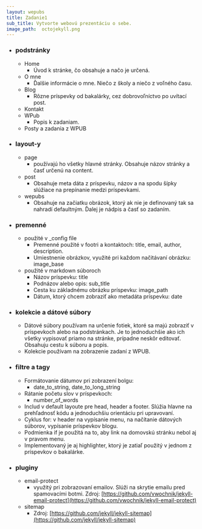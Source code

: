 ```yaml
---
layout: wepubs
title: Zadanie1
sub_title: Vytvorte webovú prezentáciu o sebe.
image_path:  octojekyll.png
---
```



* ### podstránky
	* Home
		* Úvod k stránke, čo obsahuje a načo je určená.
	* O mne
		* Ďalšie informácie o mne. Niečo z školy a niečo z voľného času.
	* Blog
		* Rôzne príspevky od bakalárky, cez dobrovoľníctvo po uvítací post.
	* Kontakt
	* WPub
		* Popis k zadaniam.
	* Posty a zadania z WPUB
* ### layout-y
	* page
		* používajú ho všetky hlavné stránky. Obsahuje názov stránky a časť určenú na content.
	* post
		* Obsahuje meta dáta z príspevku, názov a na spodu šípky slúžiace na prepínanie medzi príspevkami. 
	* wepubs
		* Obsahuje na začiatku obrázok, ktorý ak nie je definovaný tak sa nahradí defaultným. Ďalej je nádpis a časť so zadaním.
* ### premenné
	* použité v _config file 
		* Premenné použité v footri a kontaktoch: title, email, author, description.
		* Umiestnenie obrázkov, využité pri každom načitávaní obrázku: image_base
	* použité v markdown súboroch
		* Názov príspevku: title
		* Podnázov alebo opis: sub_title
		* Cesta ku základnému obrázku príspevku: image_path
		* Dátum, ktorý chcem zobraziť ako metadáta príspevku: date
* ### kolekcie a dátové súbory
	* Dátové súbory používam na určenie fotiek, ktoré sa majú zobraziť v príspevkoch alebo na podstránkach. Je to jednoduchšie ako ich všetky vypisovať priamo na stránke, prípadne neskôr editovať. Obsahuju cestu k súboru a popis.
	* Kolekcie používam na zobrazenie zadaní z WPUB.
* ### filtre a tagy
	* Formátovanie dátumov pri zobrazení bolgu: 
		* date_to_string, date_to_long_string
	* Rátanie početu slov v príspevkoch:
		* number_of_words
	* Includ v default layoute pre head, header a footer. Slúžia hlavne na prehľadnosť kódu a jednoduchšiu orientáciu pri upravovaní. 
	* Cyklus for: v header na vypísanie menu, na načítanie dátových súborov, vypísanie príspevkov blogu.
	* Podmienka if je použitá na to, aby link na domovskú stránku nebol aj v pravom menu. 
	* Implementovaný je aj highlighter, ktorý je zatiaľ použitý v jednom z príspevkov o bakalárke. 
* ### pluginy
	* email-protect
		* využitý pri zobrazovaní emailov. Slúži na skrytie emailu pred spamovacími botmi. Zdroj: [https://github.com/vwochnik/jekyll-email-protect](https://github.com/vwochnik/jekyll-email-protect)
	* sitemap
		* Zdroj: [https://github.com/jekyll/jekyll-sitemap](https://github.com/jekyll/jekyll-sitemap)


